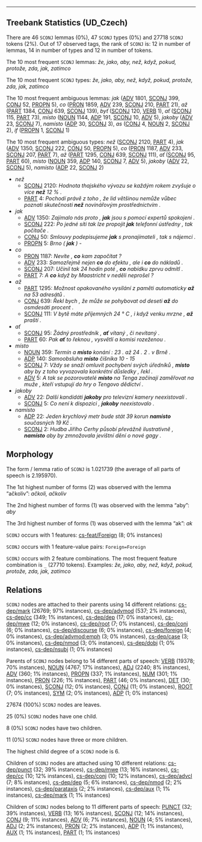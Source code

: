 

--------------------------------------------------------------------------------

## Treebank Statistics (UD_Czech)

There are 46 `SCONJ` lemmas (0%), 47 `SCONJ` types (0%) and 27718 `SCONJ` tokens (2%).
Out of 17 observed tags, the rank of `SCONJ` is: 12 in number of lemmas, 14 in number of types and 12 in number of tokens.

The 10 most frequent `SCONJ` lemmas: _že, jako, aby, než, když, pokud, protože, zda, jak, zatímco_

The 10 most frequent `SCONJ` types:  _že, jako, aby, než, když, pokud, protože, zda, jak, zatímco_

The 10 most frequent ambiguous lemmas: _jak_ ([ADV]() 1801, [SCONJ]() 399, [CONJ]() 52, [PROPN]() 5), _co_ ([PRON]() 1859, [ADV]() 239, [SCONJ]() 210, [PART]() 21), _až_ ([PART]() 1384, [CONJ]() 639, [SCONJ]() 139), _byť_ ([SCONJ]() 120, [VERB]() 1), _ať_ ([SCONJ]() 115, [PART]() 73), _místo_ ([NOUN]() 1144, [ADP]() 191, [SCONJ]() 10, [ADV]() 5), _jakoby_ ([ADV]() 23, [SCONJ]() 7), _namísto_ ([ADP]() 30, [SCONJ]() 3), _as_ ([CONJ]() 4, [NOUN]() 2, [SCONJ]() 2), _if_ ([PROPN]() 1, [SCONJ]() 1)

The 10 most frequent ambiguous types:  _než_ ([SCONJ]() 2120, [PART]() 4), _jak_ ([ADV]() 1350, [SCONJ]() 222, [CONJ]() 50, [PROPN]() 5), _co_ ([PRON]() 1187, [ADV]() 233, [SCONJ]() 207, [PART]() 7), _až_ ([PART]() 1295, [CONJ]() 639, [SCONJ]() 111), _ať_ ([SCONJ]() 95, [PART]() 60), _místo_ ([NOUN]() 359, [ADP]() 140, [SCONJ]() 7, [ADV]() 5), _jakoby_ ([ADV]() 22, [SCONJ]() 5), _namísto_ ([ADP]() 22, [SCONJ]() 2)


* _než_
  * [SCONJ]() 2120: _Hodnota thajského vývozu se každým rokem zvyšuje o více <b>než</b> 12 % ._
  * [PART]() 4: _Pochodí právě z toho , že lid většinou nemůže vůbec poznati skutečnosti <b>než</b> novinářovým prostřednictvím ._
* _jak_
  * [ADV]() 1350: _Zajímalo nás proto , <b>jak</b> jsou s pomocí expertů spokojeni ._
  * [SCONJ]() 222: _Po jedné síti tak lze propojit <b>jak</b> telefonní ústředny , tak počítače ._
  * [CONJ]() 50: _Smlouvy podepisujeme <b>jak</b> s pronajímateli , tak s nájemci ._
  * [PROPN]() 5: _Brno ( <b>jak</b> ) -_
* _co_
  * [PRON]() 1187: _Nevíte , <b>co</b> kam započítat ?_
  * [ADV]() 233: _Samozřejmě nejen <b>co</b> do efektu , ale i <b>co</b> do nákladů ._
  * [SCONJ]() 207: _Učinil tak 24 hodin poté , <b>co</b> nabídku zprvu odmítl ._
  * [PART]() 7: _A <b>co</b> když by Maastricht v neděli neprošel ?_
* _až_
  * [PART]() 1295: _Možnost opakovaného vysílání z paměti automaticky <b>až</b> na 53 adresátů ._
  * [CONJ]() 639: _Řekl bych , že může se pohybovat od deseti <b>až</b> do osmdesáti procent ._
  * [SCONJ]() 111: _V bytě máte příjemných 24 ° C , i když venku mrzne , <b>až</b> praští ._
* _ať_
  * [SCONJ]() 95: _Žádný prostředník , <b>ať</b> vítaný , či nevítaný ._
  * [PART]() 60: _Pak <b>ať</b> to řeknou , vysvětlí a komisi rozeženou ._
* _místo_
  * [NOUN]() 359: _Termín a <b>místo</b> konání : 23 . až 24 . 2 . v Brně ._
  * [ADP]() 140: _Samoobsluha <b>místo</b> číšníka 10 - 15_
  * [SCONJ]() 7: _Vždy se snaží omluvit pochybení svých úředníků , <b>místo</b> aby by z toho vyvozovala konkrétní důsledky , řekl ._
  * [ADV]() 5: _A tak se pozorovatelé <b>místo</b> na Tenga začínají zaměřovat na muže , kteří vstupují do hry o Tengovo dědictví ._
* _jakoby_
  * [ADV]() 22: _Další kandidáti <b>jakoby</b> pro televizní kamery neexistovali ._
  * [SCONJ]() 5: _Co není k dispozici , <b>jakoby</b> neexistovalo ._
* _namísto_
  * [ADP]() 22: _Jeden krychlový metr bude stát 39 korun <b>namísto</b> současných 19 Kč ._
  * [SCONJ]() 2: _Hudba Jiřího Cerhy působí převážně ilustrativně , <b>namísto</b> aby by zmnožovala jevištní dění o nové gagy ._

## Morphology

The form / lemma ratio of `SCONJ` is 1.021739 (the average of all parts of speech is 2.195970).

The 1st highest number of forms (2) was observed with the lemma “ačkoliv”: _ačkoli, ačkoliv_

The 2nd highest number of forms (1) was observed with the lemma “aby”: _aby_

The 3rd highest number of forms (1) was observed with the lemma “ak”: _ak_

`SCONJ` occurs with 1 features: [cs-feat/Foreign]() (8; 0% instances)

`SCONJ` occurs with 1 feature-value pairs: `Foreign=Foreign`

`SCONJ` occurs with 2 feature combinations.
The most frequent feature combination is `_` (27710 tokens).
Examples: _že, jako, aby, než, když, pokud, protože, zda, jak, zatímco_


## Relations

`SCONJ` nodes are attached to their parents using 14 different relations: [cs-dep/mark]() (26769; 97% instances), [cs-dep/advmod]() (537; 2% instances), [cs-dep/cc]() (349; 1% instances), [cs-dep/dep]() (17; 0% instances), [cs-dep/mwe]() (12; 0% instances), [cs-dep/root]() (7; 0% instances), [cs-dep/conj]() (6; 0% instances), [cs-dep/discourse]() (6; 0% instances), [cs-dep/foreign]() (4; 0% instances), [cs-dep/advmod:emph]() (3; 0% instances), [cs-dep/case]() (3; 0% instances), [cs-dep/nmod]() (3; 0% instances), [cs-dep/dobj]() (1; 0% instances), [cs-dep/nsubj]() (1; 0% instances)

Parents of `SCONJ` nodes belong to 14 different parts of speech: [VERB]() (19378; 70% instances), [NOUN]() (4767; 17% instances), [ADJ]() (2240; 8% instances), [ADV]() (360; 1% instances), [PROPN]() (337; 1% instances), [NUM]() (301; 1% instances), [PRON]() (226; 1% instances), [PART]() (46; 0% instances), [DET]() (30; 0% instances), [SCONJ]() (12; 0% instances), [CONJ]() (11; 0% instances), [ROOT]() (7; 0% instances), [SYM]() (2; 0% instances), [ADP]() (1; 0% instances)

27674 (100%) `SCONJ` nodes are leaves.

25 (0%) `SCONJ` nodes have one child.

8 (0%) `SCONJ` nodes have two children.

11 (0%) `SCONJ` nodes have three or more children.

The highest child degree of a `SCONJ` node is 6.

Children of `SCONJ` nodes are attached using 10 different relations: [cs-dep/punct]() (32; 39% instances), [cs-dep/mwe]() (13; 16% instances), [cs-dep/cc]() (10; 12% instances), [cs-dep/conj]() (10; 12% instances), [cs-dep/advcl]() (7; 8% instances), [cs-dep/dep]() (5; 6% instances), [cs-dep/nmod]() (2; 2% instances), [cs-dep/parataxis]() (2; 2% instances), [cs-dep/aux]() (1; 1% instances), [cs-dep/mark]() (1; 1% instances)

Children of `SCONJ` nodes belong to 11 different parts of speech: [PUNCT]() (32; 39% instances), [VERB]() (13; 16% instances), [SCONJ]() (12; 14% instances), [CONJ]() (9; 11% instances), [ADV]() (6; 7% instances), [NOUN]() (4; 5% instances), [ADJ]() (2; 2% instances), [PRON]() (2; 2% instances), [ADP]() (1; 1% instances), [AUX]() (1; 1% instances), [PART]() (1; 1% instances)

